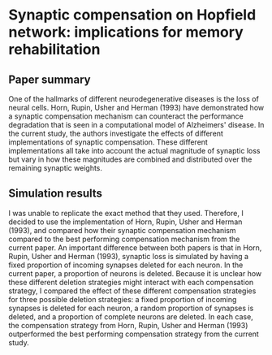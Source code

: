 # Synaptic compensation on Hopfield network: implications for memory rehabilitation

## Paper summary
One of the hallmarks of different neurodegenerative diseases is the loss of neural cells. Horn, Rupin, Usher and Herman (1993) have demonstrated how a synaptic compensation mechanism can counteract the performance degradation that is seen in a computational model of Alzheimers' disease. In the current study, the authors investigate the effects of different implementations of synaptic compensation. These different implementations all take into account the actual magnitude of synaptic loss but vary in how these magnitudes are combined and distributed over the remaining synaptic weights.

## Simulation results
I was unable to replicate the exact method that they used. Therefore, I decided to use the implementation of Horn, Rupin, Usher and Herman (1993), and compared how their synaptic compensation mechanism compared to the best performing compensation mechanism from the current paper. An important difference between both papers is that in Horn, Rupin, Usher and Herman (1993), synaptic loss is simulated by having a fixed proportion of incoming synapses deleted for each neuron. In the current paper, a proportion of neurons is deleted. Because it is unclear how these different deletion strategies might interact with each compensation strategy, I compared the effect of these different compensation strategies for three possible deletion strategies: a fixed proportion of incoming synapses is deleted for each neuron, a random proportion of synapses is deleted, and a proportion of complete neurons are deleted. In each case, the compensation strategy from Horn, Rupin, Usher and Herman (1993) outperformed the best performing compensation strategy from the current study.
